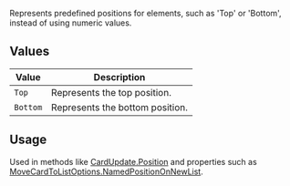 Represents predefined positions for elements, such as 'Top' or 'Bottom', instead of using numeric values.

## Values
| Value | Description |
| --- | --- |
| `Top` | Represents the top position. |
| `Bottom` | Represents the bottom position. |

## Usage
Used in methods like [CardUpdate.Position](CardUpdate.Position) and properties such as [MoveCardToListOptions.NamedPositionOnNewList](MoveCardToListOptions.NamedPositionOnNewList).
